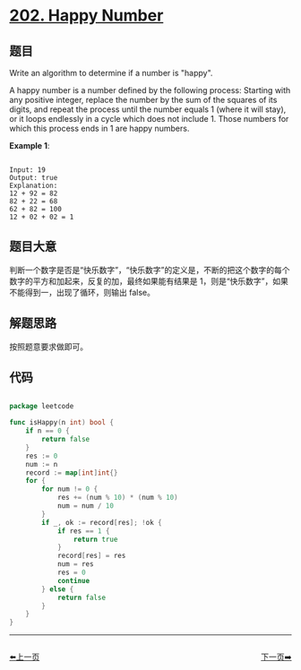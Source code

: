 # [202. Happy Number](https://leetcode.com/problems/happy-number/)

## 题目

Write an algorithm to determine if a number is "happy".

A happy number is a number defined by the following process: Starting with any positive integer, replace the number by the sum of the squares of its digits, and repeat the process until the number equals 1 (where it will stay), or it loops endlessly in a cycle which does not include 1. Those numbers for which this process ends in 1 are happy numbers.

**Example 1**:

```

Input: 19
Output: true
Explanation: 
12 + 92 = 82
82 + 22 = 68
62 + 82 = 100
12 + 02 + 02 = 1

```

## 题目大意

判断一个数字是否是“快乐数字”，“快乐数字”的定义是，不断的把这个数字的每个数字的平方和加起来，反复的加，最终如果能有结果是 1，则是“快乐数字”，如果不能得到一，出现了循环，则输出 false。

## 解题思路

按照题意要求做即可。



## 代码

```go

package leetcode

func isHappy(n int) bool {
	if n == 0 {
		return false
	}
	res := 0
	num := n
	record := map[int]int{}
	for {
		for num != 0 {
			res += (num % 10) * (num % 10)
			num = num / 10
		}
		if _, ok := record[res]; !ok {
			if res == 1 {
				return true
			}
			record[res] = res
			num = res
			res = 0
			continue
		} else {
			return false
		}
	}
}

```
----------------------------------------------
<div style="display: flex;justify-content: space-between;align-items: center;">
<p><a href="https://books.halfrost.com/leetcode/ChapterFour/0201.Bitwise-AND-of-Numbers-Range/">⬅️上一页</a></p>
<p><a href="https://books.halfrost.com/leetcode/ChapterFour/0203.Remove-Linked-List-Elements/">下一页➡️</a></p>
</div>
